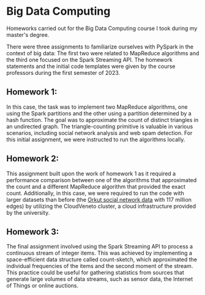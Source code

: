 # Big Data Computing
Homeworks carried out for the Big Data Computing course I took during my master's degree.

There were three assignments to familiarize ourselves with PySpark in the context of big data: The first two were related to MapReduce algorithms and the third one focused on the Spark Streaming API. The homework statements and the initial code templates were given by the course professors during the first semester of 2023.

## Homework 1:
In this case, the task was to implement two MapReduce algorithms, one using the Spark partitions and the other using a partition determined by a hash function. The goal was to approximate the count of distinct triangles in an undirected graph. The triangle-counting primitive is valuable in various scenarios, including social network analysis and web spam detection. For this initial assignment, we were instructed to run the algorithms locally.

## Homework 2:
This assignment built upon the work of homework 1 as it required a performance comparison between one of the algorithms that approximated the count and a different MapReduce algorithm that provided the exact count. Additionally, in this case, we were required to run the code with larger datasets than before (the [Orkut social network data](https://snap.stanford.edu/data/com-Orkut.html) with 117 million edges) by utilizing the CloudVeneto cluster, a cloud infrastructure provided by the university.

## Homework 3:
The final assignment involved using the Spark Streaming API to process a continuous stream of integer items. This was achieved by implementing a space-efficient data structure called count-sketch, which approximated the individual frequencies of the items and the second moment of the stream. This practice could be useful for gathering statistics from sources that generate large volumes of data streams, such as sensor data, the Internet of Things or online auctions.
